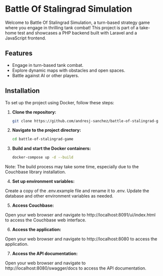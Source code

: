 # Battle Of Stalingrad Simulation

Welcome to Battle Of Stalingrad Simulation, a turn-based strategy game where you engage in thrilling tank combat! This project is part of a take-home test and showcases a PHP backend built with Laravel and a JavaScript frontend.

## Features

- Engage in turn-based tank combat.
- Explore dynamic maps with obstacles and open spaces.
- Battle against AI or other players.

## Installation

To set up the project using Docker, follow these steps:

1. **Clone the repository:**

   ```bash
   git clone https://github.com/andresj-sanchez/battle-of-stalingrad-game.git

2. **Navigate to the project directory:**

    ```bash
    cd battle-of-stalingrad-game

3. **Build and start the Docker containers:**

    ```bash
    docker-compose up -d --build
    
Note: The build process may take some time, especially due to the Couchbase library installation.

4. **Set up environment variables:**

Create a copy of the .env.example file and rename it to .env. Update the database and other environment variables as needed.

5. **Access Couchbase:**

Open your web browser and navigate to http://localhost:8091/ui/index.html to access the Couchbase web interface.

6. **Access the application:**

Open your web browser and navigate to http://localhost:8080 to access the application.

7. **Access the API documentation:**

Open your web browser and navigate to http://localhost:8080/swagger/docs to access the API documentation.